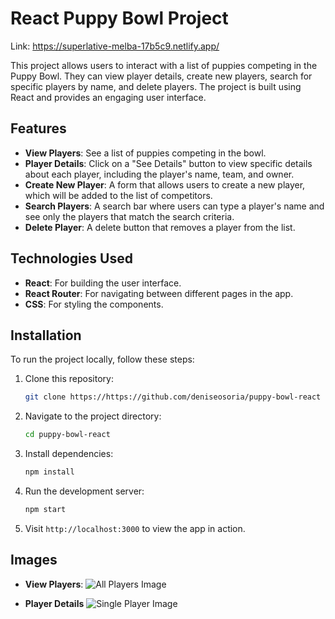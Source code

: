 # React Puppy Bowl Project

Link: https://superlative-melba-17b5c9.netlify.app/

This project allows users to interact with a list of puppies competing in the Puppy Bowl. They can view player details, create new players, search for specific players by name, and delete players. The project is built using React and provides an engaging user interface.

## Features

- **View Players**: See a list of puppies competing in the bowl.
- **Player Details**: Click on a "See Details" button to view specific details about each player, including the player's name, team, and owner.
- **Create New Player**: A form that allows users to create a new player, which will be added to the list of competitors.
- **Search Players**: A search bar where users can type a player's name and see only the players that match the search criteria.
- **Delete Player**: A delete button that removes a player from the list.

## Technologies Used

- **React**: For building the user interface.
- **React Router**: For navigating between different pages in the app.
- **CSS**: For styling the components.

## Installation

To run the project locally, follow these steps:

1. Clone this repository:
   ```bash
   git clone https://https://github.com/deniseosoria/puppy-bowl-react

2. Navigate to the project directory:

    ```bash
    cd puppy-bowl-react
    ```

3. Install dependencies:

    ```bash
    npm install
    ```

4. Run the development server:

    ```bash
    npm start
    ```

5. Visit `http://localhost:3000` to view the app in action.

## Images

- **View Players**:
![All Players Image](./src/assets/imgs/all-puppies.png)

- **Player Details**
![Single Player Image](./src/assets/imgs/single-puppy.png)

